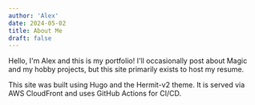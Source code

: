 ```yaml
---
author: 'Alex'
date: 2024-05-02
title: About Me
draft: false
---
```


Hello, I'm Alex and this is my portfolio! I'll occasionally post about Magic and my hobby projects, but this site primarily exists to host my resume.

This site was built using Hugo and the Hermit-v2 theme. It is served via AWS CloudFront and uses GitHub Actions for CI/CD.

